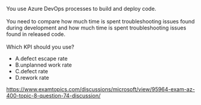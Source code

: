 You use Azure DevOps processes to build and deploy code.<br/><br/>You need to compare how much time is spent troubleshooting issues found during development and how much time is spent troubleshooting issues found in released code.<br/><br/>Which KPI should you use?<ul><li class="multi-choice-item correct-hidden"><span class="multi-choice-letter" data-choice-letter="A">A.</span>defect escape rate</li><li class="multi-choice-item"><span class="multi-choice-letter" data-choice-letter="B">B.</span>unplanned work rate</li><li class="multi-choice-item"><span class="multi-choice-letter" data-choice-letter="C">C.</span>defect rate</li><li class="multi-choice-item"><span class="multi-choice-letter" data-choice-letter="D">D.</span>rework rate</li></ul><p><a href="https://www.examtopics.com/discussions/microsoft/view/95964-exam-az-400-topic-8-question-74-discussion/">https://www.examtopics.com/discussions/microsoft/view/95964-exam-az-400-topic-8-question-74-discussion/</a></p><script src="https://giscus.app/client.js"                    data-repo="azsamples/az204"                    data-repo-id="R_kgDOMRXzDQ"                    data-category="General"                    data-category-id="DIC_kwDOMRXzDc4Cgi27"                    data-mapping="pathname"                    data-strict="0"                    data-reactions-enabled="0"                    data-emit-metadata="0"                    data-input-position="bottom"                    data-theme="preferred_color_scheme"                    data-lang="en"                    crossorigin="anonymous"                    async>                    </script>